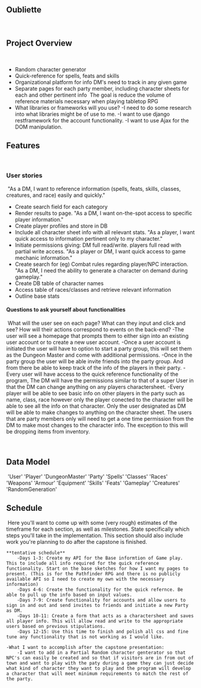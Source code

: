 ## Oubliette
​
## Project Overview
​
- Random character generator
- Quick-reference for spells, feats and skills
- Organizational platform for info DM's need to track in any given game
- Separate pages for each party member, including character sheets for each and other pertinent info
​
The goal is reduce the volume of reference materials necessary when playing tabletop RPG
​
- What libraries or frameworks will you use?
    -I need to do some research into what libraries might be of use to me.
    -I want to use django restframework for the account functionality.
    -I want to use Ajax for the DOM manipulation.
​
## Features
​
​
### User stories
​
"As a DM, I want to reference information (spells, feats, skills, classes, creatures, and race) easily and quickly."
​
- Create search field for each category
- Render results to page.
"As a DM, I want on-the-spot access to specific player information."
- Create player profiles and store in DB
- Include all character sheet info with all relevant stats.
"As a player, I want quick access to information pertinent only to my character."
- Initiate permissions giving:
  DM full read/write.
  players full read with partial write access.
"As a player or DM, I want quick access to game mechanic information."
- Create search for (eg) Combat rules regarding player/NPC interaction.
"As a DM, I need the ability to generate a character on demand during gameplay."
- Create DB table of character names
- Access table of races/classes and retrieve relevant information
- Outline base stats
​
#### Questions to ask yourself about functionalities
​
What will the user see on each page? What can they input and click and see? How will their actions correspond to events on the back-end?
-The user will see a homepage that prompts them to either sign into an existing user account or to create a new user account.
-Once a user account is initiated the user will have to option to start a party group, this will set them as the Dungeon Master and come with additional permissions.
-Once in the party group the user will be able invite friends into the party group. And from there be able to keep track of the info of the players in their party.
-Every user will have access to the quick reference functionality of the program, The DM will have the permissions similar to that of a super User in that the DM can change anything on any players charactersheet.
-Every player will be able to see basic info on other players in the party such as name, class, race however only the player conected to the character will be able to see all the info on that character. Only the user designated as DM will be able to make changes to anything on the character sheet. The users that are party members only will need to get a one time permission from the DM to make most changes to the character info. The exception to this will be dropping items from inventory.

​
## Data Model
​
'User'
'Player'
'DungeonMaster'
'Party'
'Spells'
'Classes'
'Races'
'Weapons'
'Armour'
'Equipment'
'Skills'
'Feats'
'Gameplay'
'Creatures'
'RandomGeneration'
​
## Schedule
​
Here you'll want to come up with some (very rough) estimates of the timeframe for each section, as well as milestones. State specifically which steps you'll take in the implementation. This section should also include work you're planning to do after the capstone is finished.

    **tentative schedule**
        -Days 1-3: Create my API for the Base informtion of Game play. This to include all info required for the quick reference functionality. Start on the base sketches for how I want my pages to present. (This is for the Pathfinder RPG and there is no publicly available API so I need to create my own with the necessary information)
        -Days 4-6: Create the functionality for the quick refernce. Be able to pull up the info based on input values.
        -Days 7-9: Create functionality for accounts and allow users to sign in and out and send invites to friends and initiate a new Party as DM.
        -Days 10-11: Create a form that acts as a charactersheet and saves all player info. This will allow read and write to the appropriate users based on previous stipulations.
        -Days 12-15: Use this time to finish and polish all css and fine tune any functionality that is not working as I would like.

    -What I want to accomplish after the capstone presentation: 
        -I want to add in a Partial Random character genterator so that NPC's can easily be created and so that if visitors are in from out of town and want to play with the paty during a game they can just decide what kind of character they want to play and the program will develop a character that will meet minimum requirements to match the rest of the party.

